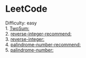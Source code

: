 # LeetCode
Difficulty: easy
</br>
1. 
[TwoSum:](https://github.com/SuperGintoki/practice/blob/master/twoSum.html)
</br>
2.
[reverse-integer-recommend:](https://github.com/SuperGintoki/practice/blob/master/reverse-integer.html)
</br>
3.
[reverse-integer:](https://github.com/SuperGintoki/practice/blob/master/reverse-integer1.html)
</br>
4.
[palindrome-number-recommend:](https://github.com/SuperGintoki/practice/blob/master/palindromeNumber.html)
</br>
5.
[palindrome-number:](https://github.com/SuperGintoki/practice/blob/master/palindromeNumber1.html)
</br>
